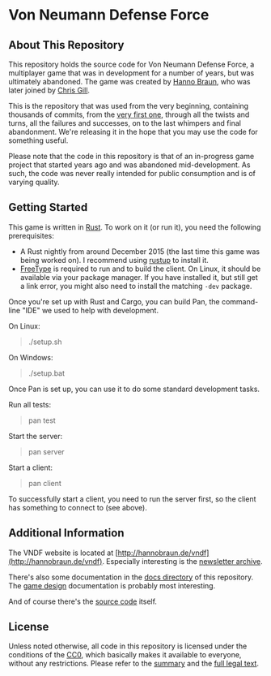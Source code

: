 # Von Neumann Defense Force

## About This Repository

This repository holds the source code for Von Neumann Defense Force, a multiplayer game that was in development for a number of years, but was ultimately abandoned. The game was created by [Hanno Braun](https://github.com/hannobraun), who was later joined by [Chris Gill](https://github.com/viperscape).

This is the repository that was used from the very beginning, containing thousands of commits, from the [very first one](https://github.com/hannobraun/vndf/commit/aeb419ea66cf03a783bdd18b4ef4b6ce6980f9a8), through all the twists and turns, all the failures and successes, on to the last whimpers and final abandonment. We're releasing it in the hope that you may use the code for something useful.

Please note that the code in this repository is that of an in-progress game project that started years ago and was abandoned mid-development. As such, the code was never really intended for public consumption and is of varying quality.


## Getting Started

This game is written in [Rust](https://www.rust-lang.org/). To work on it (or run it), you need the following prerequisites:
- A Rust nightly from around December 2015 (the last time this game was being worked on). I recommend using [rustup](http://rustup.rs) to install it.
- [FreeType](http://www.freetype.org/) is required to run and to build the
  client. On Linux, it should be available via your package manager. If you have
  installed it, but still get a link error, you might also need to install the
  matching `-dev` package.

Once you're set up with Rust and Cargo, you can build Pan, the command-line "IDE" we used to help with development.

On Linux:

> ./setup.sh

On Windows:

> ./setup.bat

Once Pan is set up, you can use it to do some standard development tasks.

Run all tests:

> pan test

Start the server:

> pan server

Start a client:

> pan client

To successfully start a client, you need to run the server first, so the client has something to connect to (see above).


## Additional Information

The VNDF website is located at [http://hannobraun.de/vndf](http://hannobraun.de/vndf). Especially interesting is the [newsletter archive](http://hannobraun.de/vndf/news/).

There's also some documentation in the [docs directory](https://github.com/hannobraun/vndf/tree/master/docs) of this repository. The [game design](https://github.com/hannobraun/vndf/blob/master/docs/game-design/start-here.md) documentation is probably most interesting.

And of course there's the [source code](https://github.com/hannobraun/vndf/tree/master/source/rust/vndf) itself.


## License

Unless noted otherwise, all code in this repository is licensed under the conditions of the [CC0](https://creativecommons.org/publicdomain/zero/1.0/), which basically makes it available to everyone, without any restrictions. Please refer to the [summary](https://creativecommons.org/publicdomain/zero/1.0/) and the [full legal text](https://creativecommons.org/publicdomain/zero/1.0/legalcode).
